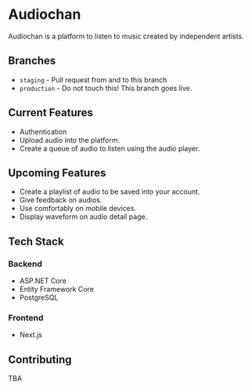 # Audiochan

Audiochan is a platform to listen to music created by independent artists.

## Branches

- `staging` - Pull request from and to this branch
- `production` - Do not touch this! This branch goes live.

## Current Features

- Authentication
- Upload audio into the platform.
- Create a queue of audio to listen using the audio player.

## Upcoming Features

- Create a playlist of audio to be saved into your account.
- Give feedback on audios.
- Use comfortably on mobile devices.
- Display waveform on audio detail page.

## Tech Stack

### Backend

- ASP.NET Core
- Entity Framework Core
- PostgreSQL

### Frontend

- Next.js

## Contributing

TBA
